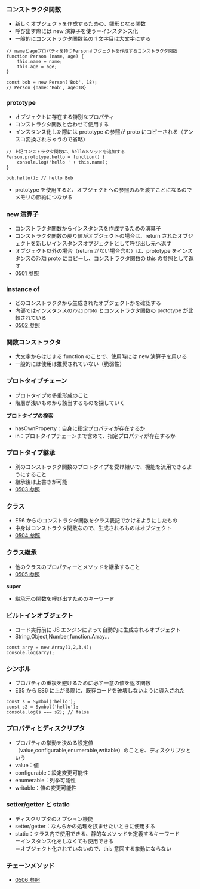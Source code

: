 ### コンストラクタ関数

- 新しくオブジェクトを作成するための、雛形となる関数
- 呼び出す際には new 演算子を使う＝インスタンス化
- 一般的にコンストラクタ関数名の 1 文字目は大文字にする

```
// nameとageプロパティを持つPersonオブジェクトを作成するコンストラクタ関数
function Person (name, age) {
    this.name = name;
    this.age = age;
}

const bob = new Person('Bob', 18);
// Person {name:'Bob', age:18}
```

### prototype

- オブジェクトに存在する特別なプロパティ
- コンストラクタ関数と合わせて使用する
- インスタンス化した際には prototype の参照が proto にコピーされる（アンスコ変換されちゃうので省略）

```
// 上記コンストラクタ関数に、helloメソッドを追加する
Person.prototype.hello = function() {
    console.log('hello ' + this.name);
}

bob.hello(); // hello Bob
```

- prototype を使用すると、オブジェクトへの参照のみを渡すことになるのでメモリの節約につながる

### new 演算子

- コンストラクタ関数からインスタンスを作成するための演算子
- コンストラクタ関数の戻り値がオブジェクトの場合は、return されたオブジェクトを新しいインスタンスオブジェクトとして呼び出し元へ返す
- オブジェクト以外の場合（return がない場合含む）は、prototype をインスタンスのｱﾝｽｺ proto にコピーし、コンストラクタ関数の this の参照として返す
- [0501 参照](0501/main.js)

### instance of

- どのコンストラクタから生成されたオブジェクトかを確認する
- 内部ではインスタンスのｱﾝｽｺ proto とコンストラクタ関数の prototype が比較されている
- [0502 参照](0502/main.js)

### 関数コンストラクタ

- 大文字からはじまる function のことで、使用時には new 演算子を用いる
- 一般的には使用は推奨されていない（脆弱性）

### プロトタイプチェーン

- プロトタイプの多重形成のこと
- 階層が浅いものから該当するものを探していく

**プロトタイプの検索**

- hasOwnProperty：自身に指定プロパティが存在するか
- in：プロトタイプチェーンまで含めて、指定プロパティが存在するか

### プロトタイプ継承

- 別のコンストラクタ関数のプロトタイプを受け継いで、機能を流用できるようにすること
- 継承後は上書きが可能
- [0503 参照](0503/main.js)

### クラス

- ES6 からのコンストラクタ関数をクラス表記でかけるようにしたもの
- 中身はコンストラクタ関数なので、生成されるものはオブジェクト
- [0504 参照](0504/main.js)

### クラス継承

- 他のクラスのプロパティーとメソッドを継承すること
- [0505 参照](0505/main.js)

**super**

- 継承元の関数を呼び出すためのキーワード

### ビルトインオブジェクト

- コード実行前に JS エンジンによって自動的に生成されるオブジェクト
- String,Object,Number,function.Array...

```
const arry = new Array(1,2,3,4);
console.log(arry);
```

### シンボル

- プロパティの重複を避けるために必ず一意の値を返す関数
- ES5 から ES6 に上がる際に、既存コードを破壊しないように導入された

```
const s = Symbol('hello');
const s2 = Symbol('hello');
console.log(s === s2); // false
```

### プロパティとディスクリプタ

- プロパティの挙動を決める設定値（value,configurable,enumerable,writable）のことを、ディスクリプタという
- value：値
- configurable：設定変更可能性
- enumerable：列挙可能性
- writable：値の変更可能性

### setter/getter と static

- ディスクリプタのオプション機能
- setter/getter：なんらかの処理を挟ませたいときに使用する
- static：クラス内で使用できる、静的なメソッドを定義するキーワード  
  ＝インスタンス化をしなくても使用できる  
  ＝オブジェクト化されていないので、this 意図する挙動にならない

### チェーンメソッド

- [0506 参照](0506/main.js)
